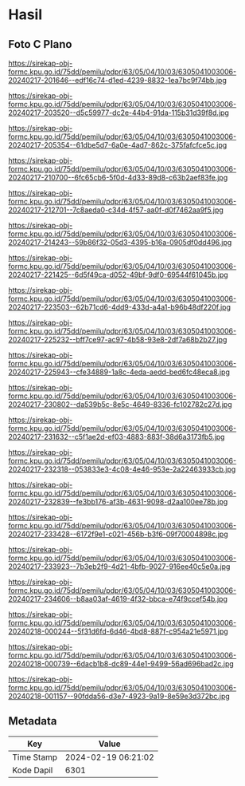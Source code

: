# Hasil

## Foto C Plano

https://sirekap-obj-formc.kpu.go.id/75dd/pemilu/pdpr/63/05/04/10/03/6305041003006-20240217-201646--edf16c74-d1ed-4239-8832-1ea7bc9f74bb.jpg

https://sirekap-obj-formc.kpu.go.id/75dd/pemilu/pdpr/63/05/04/10/03/6305041003006-20240217-203520--d5c59977-dc2e-44b4-91da-115b31d39f8d.jpg

https://sirekap-obj-formc.kpu.go.id/75dd/pemilu/pdpr/63/05/04/10/03/6305041003006-20240217-205354--61dbe5d7-6a0e-4ad7-862c-375fafcfce5c.jpg

https://sirekap-obj-formc.kpu.go.id/75dd/pemilu/pdpr/63/05/04/10/03/6305041003006-20240217-210700--6fc65cb6-5f0d-4d33-89d8-c63b2aef83fe.jpg

https://sirekap-obj-formc.kpu.go.id/75dd/pemilu/pdpr/63/05/04/10/03/6305041003006-20240217-212701--7c8aeda0-c34d-4f57-aa0f-d0f7462aa9f5.jpg

https://sirekap-obj-formc.kpu.go.id/75dd/pemilu/pdpr/63/05/04/10/03/6305041003006-20240217-214243--59b86f32-05d3-4395-b16a-0905df0dd496.jpg

https://sirekap-obj-formc.kpu.go.id/75dd/pemilu/pdpr/63/05/04/10/03/6305041003006-20240217-221425--6d5f49ca-d052-49bf-9df0-69544f61045b.jpg

https://sirekap-obj-formc.kpu.go.id/75dd/pemilu/pdpr/63/05/04/10/03/6305041003006-20240217-223503--62b71cd6-4dd9-433d-a4a1-b96b48df220f.jpg

https://sirekap-obj-formc.kpu.go.id/75dd/pemilu/pdpr/63/05/04/10/03/6305041003006-20240217-225232--bff7ce97-ac97-4b58-93e8-2df7a68b2b27.jpg

https://sirekap-obj-formc.kpu.go.id/75dd/pemilu/pdpr/63/05/04/10/03/6305041003006-20240217-225943--cfe34889-1a8c-4eda-aedd-bed6fc48eca8.jpg

https://sirekap-obj-formc.kpu.go.id/75dd/pemilu/pdpr/63/05/04/10/03/6305041003006-20240217-230802--da539b5c-8e5c-4649-8336-fc102782c27d.jpg

https://sirekap-obj-formc.kpu.go.id/75dd/pemilu/pdpr/63/05/04/10/03/6305041003006-20240217-231632--c5f1ae2d-ef03-4883-883f-38d6a3173fb5.jpg

https://sirekap-obj-formc.kpu.go.id/75dd/pemilu/pdpr/63/05/04/10/03/6305041003006-20240217-232318--053833e3-4c08-4e46-953e-2a22463933cb.jpg

https://sirekap-obj-formc.kpu.go.id/75dd/pemilu/pdpr/63/05/04/10/03/6305041003006-20240217-232839--fe3bb176-af3b-4631-9098-d2aa100ee78b.jpg

https://sirekap-obj-formc.kpu.go.id/75dd/pemilu/pdpr/63/05/04/10/03/6305041003006-20240217-233428--6172f9e1-c021-456b-b3f6-09f70004898c.jpg

https://sirekap-obj-formc.kpu.go.id/75dd/pemilu/pdpr/63/05/04/10/03/6305041003006-20240217-233923--7b3eb2f9-4d21-4bfb-9027-916ee40c5e0a.jpg

https://sirekap-obj-formc.kpu.go.id/75dd/pemilu/pdpr/63/05/04/10/03/6305041003006-20240217-234606--b8aa03af-4619-4f32-bbca-e74f9ccef54b.jpg

https://sirekap-obj-formc.kpu.go.id/75dd/pemilu/pdpr/63/05/04/10/03/6305041003006-20240218-000244--5f31d6fd-6d46-4bd8-887f-c954a21e5971.jpg

https://sirekap-obj-formc.kpu.go.id/75dd/pemilu/pdpr/63/05/04/10/03/6305041003006-20240218-000739--6dacb1b8-dc89-44e1-9499-56ad696bad2c.jpg

https://sirekap-obj-formc.kpu.go.id/75dd/pemilu/pdpr/63/05/04/10/03/6305041003006-20240218-001157--90fdda56-d3e7-4923-9a19-8e59e3d372bc.jpg


## Metadata

| Key        | Value               |
| ---------- | ------------------- |
| Time Stamp | 2024-02-19 06:21:02 |
| Kode Dapil | 6301                |



